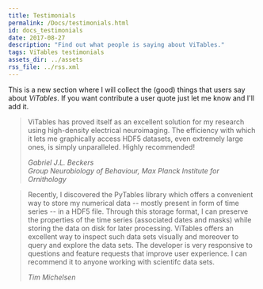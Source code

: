 ```yaml
---
title: Testimonials
permalink: /Docs/testimonials.html
id: docs_testimonials
date: 2017-08-27
description: "Find out what people is saying about ViTables."
tags: ViTables testimonials
assets_dir: ../assets
rss_file: ../rss.xml
---
```


This is a new section where I will collect the (good) things that users say about *ViTables*.
If you want contribute a user quote just let me know and I'll add it.

<div class="card mb-3">
  <div class="card-block">
    <blockquote class="card-blockquote">
      <p>ViTables has proved itself as an excellent solution for my research
      using high-density electrical neuroimaging. The efficiency with which
      it lets me graphically access HDF5 datasets, even extremely large ones,
      is simply unparalleled. Highly recommended!
      </p>
      <footer>
        <cite>Gabriel J.L. Beckers<br>
        Group Neurobiology of Behaviour, Max Planck Institute for Ornithology</cite>
      </footer>
    </blockquote>
  </div>
</div>
    
<div class="card mb-3">
  <div class="card-block">
    <blockquote class="card-blockquote">
      <p>Recently, I discovered the PyTables library which offers a convenient
      way to store my numerical data -- mostly present in form of time series
      -- in a HDF5 file. Through this storage format, I can preserve the properties
      of the time series (associated dates and masks) while storing the data on
      disk for later processing. ViTables offers an excellent way to inspect such
      data sets visually and moreover to query and explore the data sets. The
      developer is very responsive to questions and feature requests that improve
      user experience. I can recommend it to anyone working with scientifc data sets.
      </p>
      <footer>
        <cite>Tim Michelsen</cite>
      </footer>
    </blockquote>
  </div>
</div>


